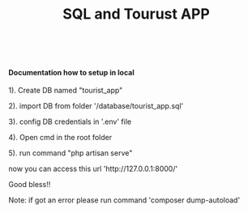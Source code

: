 <h1 align="center">SQL and Tourust APP</h1>
<br>
<br>
<br>
<h4>Documentation how to setup in local</h4>

<p>1). Create DB  named "tourist_app"</p>
<p>2). import DB from folder '/database/tourist_app.sql'</p>
<p>3). config DB credentials in '.env' file</p>
<p>4). Open cmd in the root folder</p>
<p>5). run command "php artisan serve"</p>
<p>now you can access this url 'http://127.0.0.1:8000/'</p>
<p>Good bless!!</p>
 <p>Note: if got an error please run command 'composer dump-autoload' </p>



